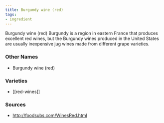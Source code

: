 ```yaml
---
title: Burgundy wine (red)
tags:
- ingredient
---
```

Burgundy wine (red) Burgundy is a region in eastern France that produces excellent red wines, but the Burgundy wines produced in the United States are usually inexpensive jug wines made from different grape varieties.

### Other Names

* Burgundy wine (red)

### Varieties

* [[red-wines]]

### Sources
* http://foodsubs.com/WinesRed.html
